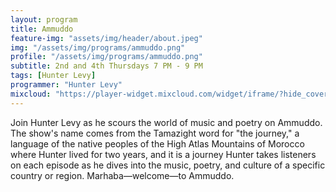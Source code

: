```yaml
---
layout: program
title: Ammuddo
feature-img: "assets/img/header/about.jpeg"
img: "/assets/img/programs/ammuddo.png"
profile: "/assets/img/programs/ammuddo.png"
subtitle: 2nd and 4th Thursdays 7 PM - 9 PM
tags: [Hunter Levy]
programmer: "Hunter Levy"
mixcloud: "https://player-widget.mixcloud.com/widget/iframe/?hide_cover=1&feed=%2Ftropicofm%2Fplaylists%2Fammudo%2F"
---
```


Join Hunter Levy as he scours the world of music and poetry on Ammuddo. The show's name comes from the Tamazight word for "the journey," a language of the native peoples of the High Atlas Mountains of Morocco where Hunter lived for two years, and it is a journey Hunter takes listeners on each episode as he dives into the music, poetry, and culture of a specific country or region. Marhaba—welcome—to Ammuddo.
